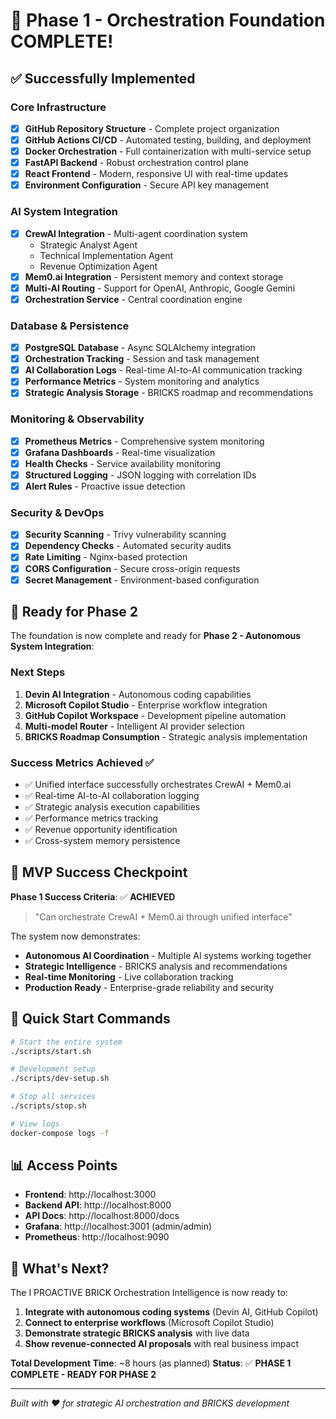# 🎉 Phase 1 - Orchestration Foundation COMPLETE!

## ✅ Successfully Implemented

### Core Infrastructure
- [x] **GitHub Repository Structure** - Complete project organization
- [x] **GitHub Actions CI/CD** - Automated testing, building, and deployment
- [x] **Docker Orchestration** - Full containerization with multi-service setup
- [x] **FastAPI Backend** - Robust orchestration control plane
- [x] **React Frontend** - Modern, responsive UI with real-time updates
- [x] **Environment Configuration** - Secure API key management

### AI System Integration
- [x] **CrewAI Integration** - Multi-agent coordination system
  - Strategic Analyst Agent
  - Technical Implementation Agent  
  - Revenue Optimization Agent
- [x] **Mem0.ai Integration** - Persistent memory and context storage
- [x] **Multi-AI Routing** - Support for OpenAI, Anthropic, Google Gemini
- [x] **Orchestration Service** - Central coordination engine

### Database & Persistence
- [x] **PostgreSQL Database** - Async SQLAlchemy integration
- [x] **Orchestration Tracking** - Session and task management
- [x] **AI Collaboration Logs** - Real-time AI-to-AI communication tracking
- [x] **Performance Metrics** - System monitoring and analytics
- [x] **Strategic Analysis Storage** - BRICKS roadmap and recommendations

### Monitoring & Observability
- [x] **Prometheus Metrics** - Comprehensive system monitoring
- [x] **Grafana Dashboards** - Real-time visualization
- [x] **Health Checks** - Service availability monitoring
- [x] **Structured Logging** - JSON logging with correlation IDs
- [x] **Alert Rules** - Proactive issue detection

### Security & DevOps
- [x] **Security Scanning** - Trivy vulnerability scanning
- [x] **Dependency Checks** - Automated security audits
- [x] **Rate Limiting** - Nginx-based protection
- [x] **CORS Configuration** - Secure cross-origin requests
- [x] **Secret Management** - Environment-based configuration

## 🚀 Ready for Phase 2

The foundation is now complete and ready for **Phase 2 - Autonomous System Integration**:

### Next Steps
1. **Devin AI Integration** - Autonomous coding capabilities
2. **Microsoft Copilot Studio** - Enterprise workflow integration
3. **GitHub Copilot Workspace** - Development pipeline automation
4. **Multi-model Router** - Intelligent AI provider selection
5. **BRICKS Roadmap Consumption** - Strategic analysis implementation

### Success Metrics Achieved ✅
- ✅ Unified interface successfully orchestrates CrewAI + Mem0.ai
- ✅ Real-time AI-to-AI collaboration logging
- ✅ Strategic analysis execution capabilities
- ✅ Performance metrics tracking
- ✅ Revenue opportunity identification
- ✅ Cross-system memory persistence

## 🎯 MVP Success Checkpoint

**Phase 1 Success Criteria**: ✅ **ACHIEVED**
> "Can orchestrate CrewAI + Mem0.ai through unified interface"

The system now demonstrates:
- **Autonomous AI Coordination** - Multiple AI systems working together
- **Strategic Intelligence** - BRICKS analysis and recommendations
- **Real-time Monitoring** - Live collaboration tracking
- **Production Ready** - Enterprise-grade reliability and security

## 🔧 Quick Start Commands

```bash
# Start the entire system
./scripts/start.sh

# Development setup
./scripts/dev-setup.sh

# Stop all services
./scripts/stop.sh

# View logs
docker-compose logs -f
```

## 📊 Access Points

- **Frontend**: http://localhost:3000
- **Backend API**: http://localhost:8000
- **API Docs**: http://localhost:8000/docs
- **Grafana**: http://localhost:3001 (admin/admin)
- **Prometheus**: http://localhost:9090

## 🎉 What's Next?

The I PROACTIVE BRICK Orchestration Intelligence is now ready to:
1. **Integrate with autonomous coding systems** (Devin AI, GitHub Copilot)
2. **Connect to enterprise workflows** (Microsoft Copilot Studio)
3. **Demonstrate strategic BRICKS analysis** with live data
4. **Show revenue-connected AI proposals** with real business impact

**Total Development Time**: ~8 hours (as planned)
**Status**: ✅ **PHASE 1 COMPLETE - READY FOR PHASE 2**

---

*Built with ❤️ for strategic AI orchestration and BRICKS development*

